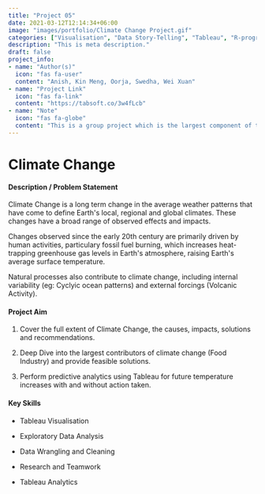 ```yaml
---
title: "Project 05"
date: 2021-03-12T12:14:34+06:00
image: "images/portfolio/Climate Change Project.gif"
categories: ["Visualisation", "Data Story-Telling", "Tableau", "R-programming"]
description: "This is meta description."
draft: false
project_info:
- name: "Author(s)"
  icon: "fas fa-user"
  content: "Anish, Kin Meng, Oorja, Swedha, Wei Xuan"
- name: "Project Link"
  icon: "fas fa-link"
  content: "https://tabsoft.co/3w4fLcb"
- name: "Note"
  icon: "fas fa-globe"
  content: "This is a group project which is the largest component of the module titled 'Visual Analytics for Business Intelligence' where we received an A grade." 
---
```


# Climate Change

#### Description / Problem Statement

Climate Change is a long term change in the average weather patterns that have come to define Earth's local, regional and global climates. These changes have a broad range of observed effects and impacts. 

Changes observed since the early 20th century are primarily driven by human activities, particulary fossil fuel burning, which increases heat-trapping greenhouse gas levels in Earth's atmosphere, raising Earth's average surface temperature. 

Natural processes also contribute to climate change, including internal variability (eg: Cyclyic ocean patterns) and external forcings (Volcanic Activity). 

#### Project Aim

1. Cover the full extent of Climate Change, the causes, impacts, solutions and recommendations. 

2. Deep Dive into the largest contributors of climate change (Food Industry) and provide feasible solutions.

3. Perform predictive analytics using Tableau for future temperature increases with and without action taken. 

#### Key Skills

- Tableau Visualisation

- Exploratory Data Analysis

- Data Wrangling and Cleaning

- Research and Teamwork 

- Tableau Analytics 